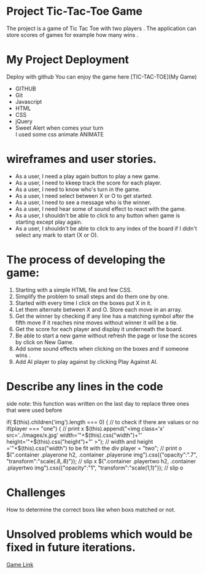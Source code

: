 


<!-- heading part  -->
# Project Tic-Tac-Toe Game


The project is a game of Tic Tac Toe with two players . The application can store scores of games for example how many wins .


# My Project Deployment

Deploy with github You can enjoy the game here [TIC-TAC-TOE](My Game)

* GITHUB
* Git
* Javascript
* HTML
* CSS
* jQuery
* Sweet Alert when comes your turn   
I used some css animate ANIMATE
<!-- unorder list list  -->
# wireframes and user stories.
* As a user, I need a play again button to play a new game.
* As a user, I need to kkeep track the score for each player.
* As a user, I need to know who's turn in the game.
* As a user, I need select between X or O to get started.
* As a user, I need to see a message who is the winner.
* As a user, I need hear some of sound effect to react with the game.
* As a user, I shouldn't be able to click to any button when game is starting except play again.
* As a user, I shouldn't be able to click to any index of the board if I didn't select any mark to start (X or O).
<!-- older list   -->

# The process of developing the game:
1. Starting with a simple HTML file and few CSS.
2. Simplify the problem to small steps and do them one by one.
3. Started with every time I click on the boxes put X in it.
4. Let them alternate between X and O.
Store each move in an array.
5. Get the winner by checking if any line has a matching symbol after the fifth move if it  reaches nine moves without winner it will be a tie.
7. Get the score for each player and display it underneath the board.
8. Be able to start a new game without refresh the page or lose the scores by click on New Game.
9. Add some sound effects when clicking on the boxes and if someone wins .
10. Add AI player to play against by clicking Play Against AI.


# Describe any lines in the code
side note: this function was written on the last day to replace three ones that were used before

if( $(this).children('img').length === 0) {              // to check if there are values or no 
if(player === "one") {                                  // print x
$(this).append("<img class='x' src='../images/x.jpg' width='"+$(this).css("width")+"' height='"+$(this).css("height")+"' >");                        // width and height ='"+$(this).css("width") to be fit with the div 
player = "two";    // print o 
$(".container .playerone h2, .container .playerone img").css({"opacity":".7", "transform":"scale(.8,.8)"}); 
// slip x
$(".container .playertwo h2, .container .playertwo img").css({"opacity":"1", "transform":"scale(1,1)"});    // slip o



<!-- linkes    -->
# Challenges
How to determine the correct boxs like when boxs matched or not.

# Unsolved problems which would be fixed in future iterations.




[Game Link ](https://mohammedshatry.github.io/First-Game-/)

<!-- images   -->


